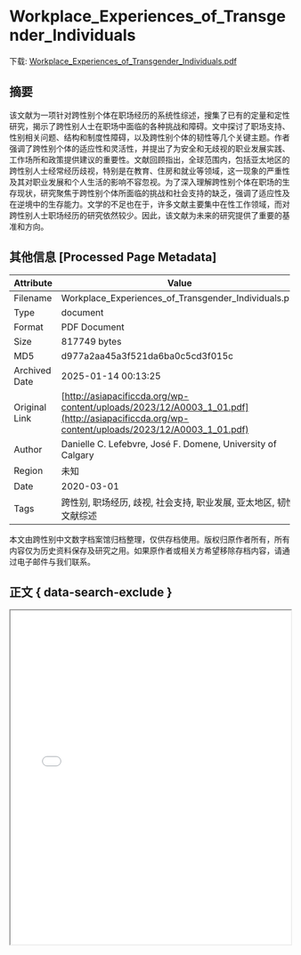 # Workplace_Experiences_of_Transgender_Individuals

<!-- tcd_download_link -->
下载: [Workplace_Experiences_of_Transgender_Individuals.pdf](Workplace_Experiences_of_Transgender_Individuals.pdf)
<!-- tcd_download_link_end -->

## 摘要

<!-- tcd_abstract -->
该文献为一项针对跨性别个体在职场经历的系统性综述，搜集了已有的定量和定性研究，揭示了跨性别人士在职场中面临的各种挑战和障碍。文中探讨了职场支持、性别相关问题、结构和制度性障碍，以及跨性别个体的韧性等几个关键主题。作者强调了跨性别个体的适应性和灵活性，并提出了为安全和无歧视的职业发展实践、工作场所和政策提供建议的重要性。文献回顾指出，全球范围内，包括亚太地区的跨性别人士经常经历歧视，特别是在教育、住房和就业等领域，这一现象的严重性及其对职业发展和个人生活的影响不容忽视。为了深入理解跨性别个体在职场的生存现状，研究聚焦于跨性别个体所面临的挑战和社会支持的缺乏，强调了适应性及在逆境中的生存能力。文学的不足也在于，许多文献主要集中在性工作领域，而对跨性别人士职场经历的研究依然较少。因此，该文献为未来的研究提供了重要的基准和方向。

<!-- tcd_abstract_end -->

## 其他信息 [Processed Page Metadata]

| Attribute       | Value                                  |
|-----------------|----------------------------------------|
| Filename        | Workplace_Experiences_of_Transgender_Individuals.pdf                             |
| Type            | document                                 |
| Format          | PDF Document                               |
| Size            | 817749 bytes                           |
| MD5             | d977a2aa45a3f521da6ba0c5cd3f015c                                  |
| Archived Date   | 2025-01-14 00:13:25                             |
| Original Link   | [http://asiapacificcda.org/wp-content/uploads/2023/12/A0003_1_01.pdf](http://asiapacificcda.org/wp-content/uploads/2023/12/A0003_1_01.pdf)                         |
| Author          | Danielle C. Lefebvre, José F. Domene, University of Calgary                               |
| Region          | 未知                               |
| Date            | 2020-03-01                                 |
| Tags            | 跨性别, 职场经历, 歧视, 社会支持, 职业发展, 亚太地区, 韧性, 文献综述                                 |

本文由跨性别中文数字档案馆归档整理，仅供存档使用。版权归原作者所有，所有内容仅为历史资料保存及研究之用。如果原作者或相关方希望移除存档内容，请通过电子邮件与我们联系。

## 正文 { data-search-exclude }

<!-- tcd_main_text -->
<iframe src="../Workplace_Experiences_of_Transgender_Individuals.pdf" width="100%" height="600px">
    <p>无法显示PDF，请下载查看。</p>
</iframe>
<!-- tcd_main_text_end -->

